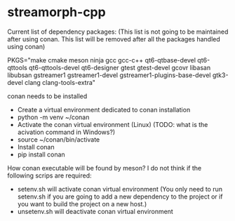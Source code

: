 # streamorph-cpp

Current list of dependency packages:
(This list is not going to be maintained after using conan. This list will be removed after all the packages handled using conan) 

PKGS="make
      cmake
      meson
      ninja
      gcc
      gcc-c++
      qt6-qtbase-devel
      qt6-qttools
      qt6-qttools-devel
      qt6-designer
      gtest
      gtest-devel
      gcovr
      libasan
      libubsan
      gstreamer1
      gstreamer1-devel
      gstreamer1-plugins-base-devel
      gtk3-devel
      clang
      clang-tools-extra"


conan needs to be installed
- Create a virtual environment dedicated to conan installation
- python -m venv ~/conan
- Activate the conan virtual environment (Linux) (TODO: what is the acivation command in Windows?)
- source ~/conan/bin/activate
- Install conan
- pip install conan

How conan executable will be found by meson?
I do not think if the following scrips are required:
- setenv.sh will activate conan virtual environment
(You only need to run setenv.sh if you are going to add a new dependency to the project or if you want to build the project on a new host.)
- unsetenv.sh will deactivate conan virtual environment
